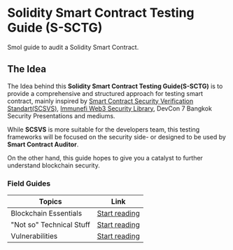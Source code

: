 # Solidity Smart Contract Testing Guide (S-SCTG)

Smol guide to audit a Solidity Smart Contract.

## The Idea

The Idea behind this **Solidity Smart Contract Testing Guide(S-SCTG)** is to provide a comprehensive and structured approach for testing smart contract, mainly inspired by [Smart Contract Security Verification Standart(SCSVS)](https://github.com/securing/SCSVS), [Immunefi Web3 Security Library](https://github.com/immunefi-team/Web3-Security-Library), DevCon 7 Bangkok Security Presentations and mediums.

While **SCSVS** is more suitable for the developers team, this testing frameworks will be focused on the security side- or designed to be used by **Smart Contract Auditor**. 

On the other hand, this guide hopes to give you a catalyst to further understand blockchain security.


### Field Guides
|  Topics | Link  |
|---|---|
| Blockchain Essentials | [Start reading](Blockchain%20Essentials/README.md#blockchain-essentials)|
| "Not so" Technical Stuff| [Start reading](Not%20so%20Technical/README.md#the-not-so-technical-stuffs)|
| Vulnerabilities | [Start reading](Vulnerabilities/README.md#vulerabilities) |